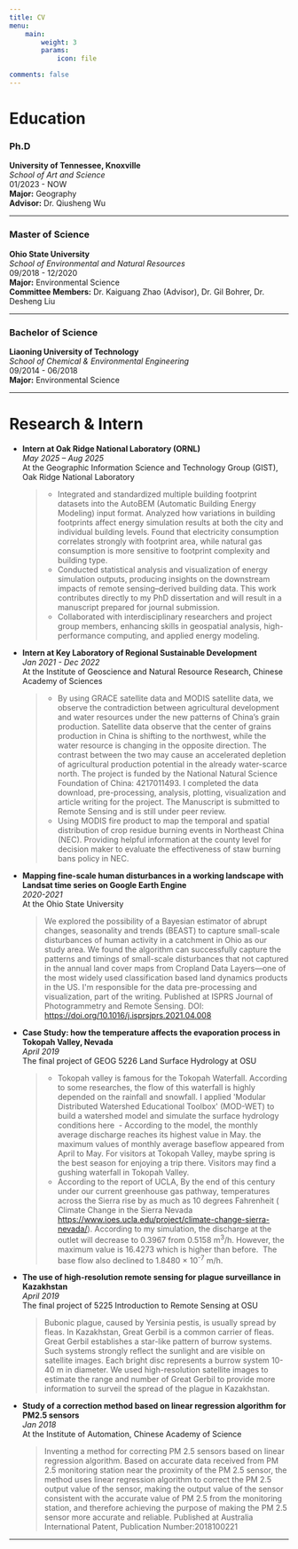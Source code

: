 ```yaml
---
title: CV
menu:
    main: 
        weight: 3
        params:
            icon: file

comments: false
---
```


# Education

### Ph.D
**University of Tennessee, Knoxville**  
_School of Art and Science_  
01/2023 - NOW  
**Major:** Geography  
**Advisor:** Dr. Qiusheng Wu  

---

### Master of Science
**Ohio State University**  
_School of Environmental and Natural Resources_  
09/2018 - 12/2020  
**Major:** Environmental Science  
**Committee Members:** Dr. Kaiguang Zhao (Advisor), Dr. Gil Bohrer, Dr. Desheng Liu  

---

### Bachelor of Science
**Liaoning University of Technology**  
_School of Chemical & Environmental Engineering_  
09/2014 - 06/2018  
**Major:** Environmental Science  

---

# Research & Intern

- **Intern at Oak Ridge National Laboratory (ORNL)**  
  _May 2025 – Aug 2025_  
  At the Geographic Information Science and Technology Group (GIST), Oak Ridge National Laboratory  
  > - Integrated and standardized multiple building footprint datasets into the AutoBEM (Automatic Building Energy Modeling) input format. Analyzed how variations in building footprints affect energy simulation results at both the city and individual building levels. Found that electricity consumption correlates strongly with footprint area, while natural gas consumption is more sensitive to footprint complexity and building type.  
  > - Conducted statistical analysis and visualization of energy simulation outputs, producing insights on the downstream impacts of remote sensing–derived building data. This work contributes directly to my PhD dissertation and will result in a manuscript prepared for journal submission.  
  > - Collaborated with interdisciplinary researchers and project group members, enhancing skills in geospatial analysis, high-performance computing, and applied energy modeling.  
  
- **Intern at Key Laboratory of Regional Sustainable Development**  
  _Jan 2021 - Dec 2022_  
  At the Institute of Geoscience and Natural Resource Research, Chinese Academy of Sciences  
  > - By using GRACE satellite data and MODIS satellite data, we observe the contradiction between agricultural development and water resources under the new patterns of China’s grain production. Satellite data observe that the center of grains production in China is shifting to the northwest, while the water resource is changing in the opposite direction. The contrast between the two may cause an accelerated depletion of agricultural production potential in the already water-scarce north. The project is funded by the National Natural Science Foundation of China: 4217011493. I completed the data download, pre-processing, analysis, plotting, visualization and article writing for the project. The Manuscript is submitted to Remote Sensing and is still under peer review.
  > - Using MODIS fire product to map the temporal and spatial distribution of crop residue burning events in Northeast China (NEC). Providing helpful information at the county level for decision maker to evaluate the effectiveness of staw burning bans policy in NEC.

- **Mapping fine-scale human disturbances in a working landscape with Landsat time series on Google Earth Engine**  
  _2020-2021_  
  At the Ohio State University  
  > We explored the possibility of a Bayesian estimator of abrupt changes, seasonality and trends (BEAST) to capture small-scale disturbances of human activity in a catchment in Ohio as our study area. We found the algorithm can successfully capture the patterns and timings of small-scale disturbances that not captured in the annual land cover maps from Cropland Data Layers—one of the most widely used classification based land dynamics products in the US. I'm responsible for the data pre-processing and visualization, part of the writing. Published at ISPRS Journal of Photogrammetry and Remote Sensing. DOI: https://doi.org/10.1016/j.isprsjprs.2021.04.008

- **Case Study: how the temperature affects the evaporation process in Tokopah Valley, Nevada**  
  _April 2019_  
  The final project of GEOG 5226 Land Surface Hydrology at OSU  
  > - Tokopah valley is famous for the Tokopah Waterfall. According to some researches, the flow of this waterfall is highly depended on the rainfall and snowfall. I applied 'Modular Distributed Watershed Educational Toolbox' (MOD-WET) to build a watershed model and simulate the surface hydrology conditions here
  > - According to the model, the monthly average discharge reaches its highest value in May. the maximum values of monthly average baseflow appeared from April to May. For visitors at Tokopah Valley, maybe spring is the best season for enjoying a trip there. Visitors may find a gushing waterfall in Tokopah Valley.
  > - According to the report of UCLA, By the end of this century under our current greenhouse gas pathway, temperatures across the Sierra rise by as much as 10 degrees Fahrenheit ( Climate Change in the Sierra Nevada https://www.ioes.ucla.edu/project/climate-change-sierra-nevada/). According to my simulation, the discharge at the outlet will decrease to 0.3967 from 0.5158 m<sup>3</sup>/h. However, the maximum value is 16.4273 which is higher than before.  The base flow also declined to 1.8480 × 10<sup>-7</sup> m/h.

- **The use of high-resolution remote sensing for plague surveillance in Kazakhstan**  
  _April 2019_  
  The final project of 5225 Introduction to Remote Sensing at OSU  
  > Bubonic plague, caused by Yersinia pestis, is usually spread by fleas. In Kazakhstan, Great Gerbil is a common carrier of fleas. Great Gerbil establishes a star-like pattern of burrow systems. Such systems strongly reflect the sunlight and are visible on satellite images. Each bright disc represents a burrow system 10-40 m in diameter. We used high-resolution satellite images to estimate the range and number of Great Gerbil to provide more information to surveil the spread of the plague in Kazakhstan.

- **Study of a correction method based on linear regression algorithm for PM2.5 sensors**  
  _Jan 2018_  
  At the Institute of Automation, Chinese Academy of Science  
  > Inventing a method for correcting PM 2.5 sensors based on linear regression algorithm. Based on accurate data received from PM 2.5 monitoring station near the proximity of the PM 2.5 sensor, the method uses linear regression algorithm to correct the PM 2.5 output value of the sensor, making the output value of the sensor consistent with the accurate value of PM 2.5 from the monitoring station, and therefore achieving the purpose of making the PM 2.5 sensor more accurate and reliable. Published at Australia International Patent, Publication Number:2018100221

---